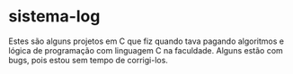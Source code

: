 # sistema-log
Estes são alguns projetos em C que fiz quando tava pagando algoritmos e lógica de programação com linguagem C na faculdade. Alguns estão com bugs, pois estou sem tempo de corrigi-los.
